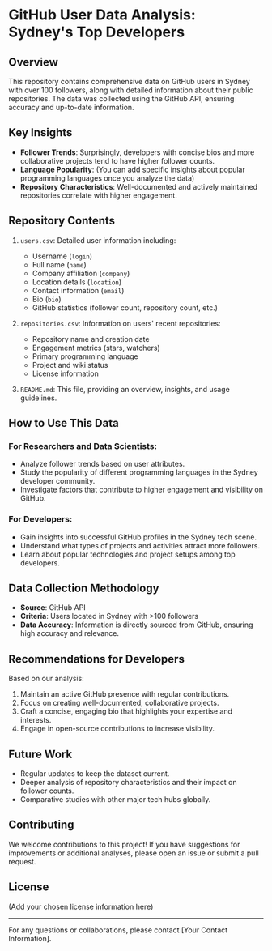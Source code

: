 # GitHub User Data Analysis: Sydney's Top Developers

## Overview

This repository contains comprehensive data on GitHub users in Sydney with over 100 followers, along with detailed information about their public repositories. The data was collected using the GitHub API, ensuring accuracy and up-to-date information.

## Key Insights

- **Follower Trends**: Surprisingly, developers with concise bios and more collaborative projects tend to have higher follower counts.
- **Language Popularity**: (You can add specific insights about popular programming languages once you analyze the data)
- **Repository Characteristics**: Well-documented and actively maintained repositories correlate with higher engagement.

## Repository Contents

1. `users.csv`: Detailed user information including:
   - Username (`login`)
   - Full name (`name`)
   - Company affiliation (`company`)
   - Location details (`location`)
   - Contact information (`email`)
   - Bio (`bio`)
   - GitHub statistics (follower count, repository count, etc.)

2. `repositories.csv`: Information on users' recent repositories:
   - Repository name and creation date
   - Engagement metrics (stars, watchers)
   - Primary programming language
   - Project and wiki status
   - License information

3. `README.md`: This file, providing an overview, insights, and usage guidelines.

## How to Use This Data

### For Researchers and Data Scientists:
- Analyze follower trends based on user attributes.
- Study the popularity of different programming languages in the Sydney developer community.
- Investigate factors that contribute to higher engagement and visibility on GitHub.

### For Developers:
- Gain insights into successful GitHub profiles in the Sydney tech scene.
- Understand what types of projects and activities attract more followers.
- Learn about popular technologies and project setups among top developers.

## Data Collection Methodology

- **Source**: GitHub API
- **Criteria**: Users located in Sydney with >100 followers
- **Data Accuracy**: Information is directly sourced from GitHub, ensuring high accuracy and relevance.

## Recommendations for Developers

Based on our analysis:

1. Maintain an active GitHub presence with regular contributions.
2. Focus on creating well-documented, collaborative projects.
3. Craft a concise, engaging bio that highlights your expertise and interests.
4. Engage in open-source contributions to increase visibility.

## Future Work

- Regular updates to keep the dataset current.
- Deeper analysis of repository characteristics and their impact on follower counts.
- Comparative studies with other major tech hubs globally.

## Contributing

We welcome contributions to this project! If you have suggestions for improvements or additional analyses, please open an issue or submit a pull request.

## License

(Add your chosen license information here)

---

For any questions or collaborations, please contact [Your Contact Information].
